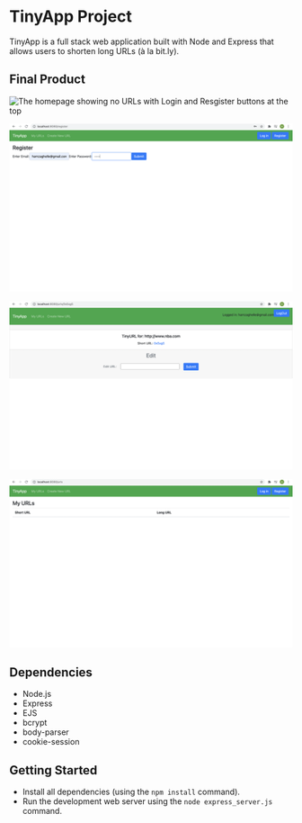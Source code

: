 # TinyApp Project
TinyApp is a full stack web application built with Node and Express that allows users to shorten long URLs (à la bit.ly).

## Final Product


![The homepage showing no URLs with Login and Resgister buttons at the top](/screenshots/tinyApp.png)

![Register page which will store cookie information](/screenshots/tinyApp3.png)

![URL edit page. This page is only accessible to user who posted the URL. User email displayed in header](/screenshots/tinyApp2.png)

![Hompage showing users URLs](/screenshots/tinyApp4.png)
## Dependencies

- Node.js
- Express
- EJS
- bcrypt
- body-parser
- cookie-session

## Getting Started

- Install all dependencies (using the `npm install` command).
- Run the development web server using the `node express_server.js` command.